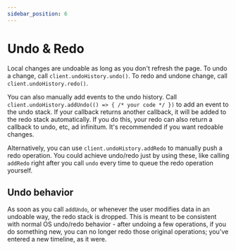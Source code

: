 ```yaml
---
sidebar_position: 6
---
```


# Undo & Redo

Local changes are undoable as long as you don't refresh the page. To undo a change, call `client.undoHistory.undo()`. To redo and undone change, call `client.undoHistory.redo()`.

You can also manually add events to the undo history. Call `client.undoHistory.addUndo(() => { /* your code */ })` to add an event to the undo stack. If your callback returns another callback, it will be added to the redo stack automatically. If you do this, your redo can also return a callback to undo, etc, ad infinitum. It's recommended if you want redoable changes.

Alternatively, you can use `client.undoHistory.addRedo` to manually push a redo operation. You could achieve undo/redo just by using these, like calling `addRedo` right after you call `undo` every time to queue the redo operation yourself.

## Undo behavior

As soon as you call `addUndo`, or whenever the user modifies data in an undoable way, the redo stack is dropped. This is meant to be consistent with normal OS undo/redo behavior - after undoing a few operations, if you do something new, you can no longer redo those original operations; you've entered a new timeline, as it were.

